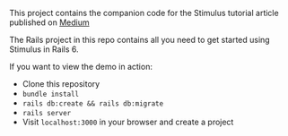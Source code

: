 This project contains the companion code for the Stimulus tutorial article published on [Medium](https://davidcolby.medium.com/instant-search-results-with-rails-6-and-stimulus-ffaf333926b5)

The Rails project in this repo contains all you need to get started using Stimulus in Rails 6. 

If you want to view the demo in action:

* Clone this repository
* `bundle install`
* `rails db:create && rails db:migrate`
* `rails server`
* Visit `localhost:3000` in your browser and create a project
